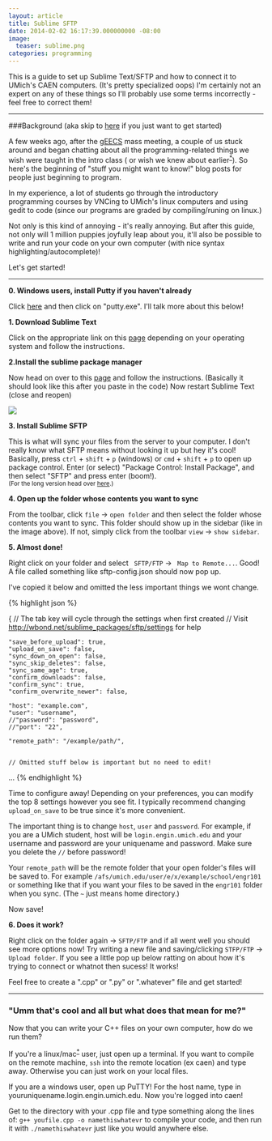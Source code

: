 ```yaml
---
layout: article
title: Sublime SFTP
date: 2014-02-02 16:17:39.000000000 -08:00
image:
  teaser: sublime.png
categories: programming
---
```


This is a guide to set up Sublime Text/SFTP and how to connect it to UMich's CAEN computers. (It's pretty specialized oops) I'm certainly not an expert on any of these things so I'll probably use some terms incorrectly - feel free to correct them!


---

###Background (aka skip to [here](#start) if you just want to get started)

A few weeks ago, after the [gEECS](http://umich.edu/~geecs) mass meeting, a couple of us stuck around and began chatting about all the programming-related things we wish were taught in the intro class ( or wish we knew about earlier<sup>[*](#footnote)</sup>).  So here's the beginning of "stuff you might want to know!" blog posts for people just beginning to program.    

In my experience, a lot of students go through the introductory programming courses by VNCing to UMich's linux computers and using gedit to code (since our programs are graded by compiling/runing on linux.)

Not only is this kind of annoying - it's really annoying. But after this guide, not only will 1 million puppies joyfully leap about you, it'll also be possible to write and run your code on your own computer (with nice syntax highlighting/autocomplete)!

Let's get started!

---
<a name="start"/> 

**0. Windows users, install Putty if you haven't already** 

Click [here](http://www.chiark.greenend.org.uk/~sgtatham/putty/download.html) and then click on "putty.exe".  I'll talk more about this below!


**1. Download Sublime Text**

Click on the appropriate link on this [page](http://www.sublimetext.com/2) depending on your operating system and follow the instructions. 

**2.Install the sublime package manager**

Now head on over to this [page](https://sublime.wbond.net/installation#st2) and follow the instructions. (Basically it should look like this after you paste in the code) Now restart Sublime Text (close and reopen)

![](http://i.imgur.com/YtnDbbs.png)

**3. Install Sublime SFTP**

This is what will sync your files from the server to your computer. I don't really know what SFTP means without looking it up but hey it's cool!  Basically, press `ctrl` + `shift` + `p` (windows) or `cmd` + `shift` + `p` to open up package control. Enter (or select) "Package Control: Install Package", and then select "SFTP" and press enter (boom!).  
<small> (For the long version head over [here](http://wbond.net/sublime_packages/sftp/installation).) </small>


**4. Open up the folder whose contents you want to sync**

From the toolbar, click `file` -> `open folder` and then select the folder whose contents you want to sync. This folder should show up in the sidebar (like in the image above). If not, simply click from the toolbar `view` -> `show sidebar`. 

**5. Almost done!**

Right click on your folder and select ` SFTP/FTP` -> ` Map to Remote...`. Good! A file called something like  sftp-config.json should now pop up.

I've copied it below and omitted the less important things we wont change.

{% highlight json %}

{
    // The tab key will cycle through the settings when first created
    // Visit http://wbond.net/sublime_packages/sftp/settings for help
  
    "save_before_upload": true,
    "upload_on_save": false,
    "sync_down_on_open": false,
    "sync_skip_deletes": false,
    "sync_same_age": true,
    "confirm_downloads": false,
    "confirm_sync": true,
    "confirm_overwrite_newer": false,
    
    "host": "example.com",
    "user": "username",
    //"password": "password",
    //"port": "22",
    
    "remote_path": "/example/path/",
    
    
    // Omitted stuff below is important but no need to edit!
...
{% endhighlight %}


Time to configure away! Depending on your preferences, you can modify the top 8 settings however you see fit. I typically recommend changing `upload_on_save` to be true since it's more convenient.

The important thing is to change `host`, `user` and `password`. For example, if you are a UMich student, host will be `login.engin.umich.edu` and your username and password are your uniquename and password. Make sure you delete the `//` before password!

Your `remote_path` will be the remote folder that your open folder's files will be saved to. For example `/afs/umich.edu/user/e/x/example/school/engr101` or something like that if you want your files to be saved in the `engr101` folder when you sync. (The `~` just means home directory.)

Now save!

**6. Does it work?**

Right click on the folder again  -> `SFTP/FTP` and if all went well you should see more options now! Try writing a new file and saving/clicking `STFP/FTP` -> `Upload folder`. If you see a little pop up below ratting on about how it's trying to connect or whatnot then sucess! It works!

Feel free to create a ".cpp" or ".py" or ".whatever" file and get started!


---

### "Umm that's cool and all but what does that mean for me?"

Now that you can write your C++ files on your own computer, how do we run them?

If you're a linux/mac<sup>[*]()</sup> user, just open up a terminal. If you want to compile on the remote machine, `ssh` into the remote location (ex caen) and type away. Otherwise you can just work on your local files.


If you are a windows user, open up PuTTY! For the host name, type in youruniquename.login.engin.umich.edu. Now you're logged into caen!

 Get to the directory with your .cpp file and type something along the lines of: `g++ youfile.cpp -o namethiswhatevr` to compile your code, and then run it with `./namethiswhatevr` just like you would anywhere else.



